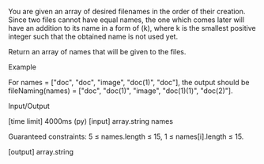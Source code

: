You are given an array of desired filenames in the order of their creation. Since two files cannot have equal names, the one which comes later will have an addition to its name in a form of (k), where k is the smallest positive integer such that the obtained name is not used yet.

Return an array of names that will be given to the files.

Example

For names = ["doc", "doc", "image", "doc(1)", "doc"], the output should be
fileNaming(names) = ["doc", "doc(1)", "image", "doc(1)(1)", "doc(2)"].

Input/Output

[time limit] 4000ms (py)
[input] array.string names

Guaranteed constraints:
5 ≤ names.length ≤ 15,
1 ≤ names[i].length ≤ 15.

[output] array.string
